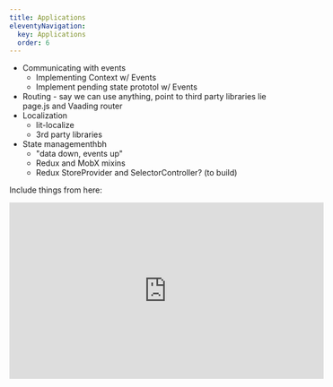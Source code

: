 ```yaml
---
title: Applications
eleventyNavigation:
  key: Applications
  order: 6
---
```


* Communicating with events
  * Implementing Context w/ Events
  * Implement pending state prototol w/ Events
* Routing - say we can use anything, point to third party libraries lie page.js and Vaading router
* Localization
  * lit-localize
  * 3rd party libraries
* State managementhbh
  * "data down, events up"
  * Redux and MobX mixins
  * Redux StoreProvider and SelectorController? (to build)

Include things from here:

<iframe width="560" height="315" src="https://www.youtube.com/embed/x9YDQUJx2uw" frameborder="0" allow="accelerometer; autoplay; encrypted-media; gyroscope; picture-in-picture" allowfullscreen></iframe>
